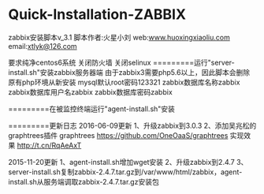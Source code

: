 # Quick-Installation-ZABBIX

zabbix安装脚本v_3.1
脚本作者:火星小刘 web:www.huoxingxiaoliu.com email:xtlyk@126.com

要求纯净centos6系统
关闭防火墙
关闭selinux
=========运行"server-install.sh"安装zabbix服务器端
由于zabbix3需要php5.6以上，因此脚本会删除原有php环境从新安装
mysql默认root密码123321
zabbix数据库名称zabbix
zabbix数据库用户名zabbix
zabbix数据库密码zabbix

=========在被监控终端运行"agent-install.sh"安装

=========更新日志
2016-06-09更新
1、升级zabbix到3.0.3
2、添加吴兆松的graphtrees插件
graphtrees
https://github.com/OneOaaS/graphtrees
实现效果
http://t.cn/RqAeAxT

2015-11-20更新
1、agent-install.sh增加wget安装
2、升级zabbix到2.4.7
3、server-install.sh复制zabbix-2.4.7.tar.gz到/var/www/html/zabbix，agent-install.sh从服务端调取zabbix-2.4.7.tar.gz安装包
